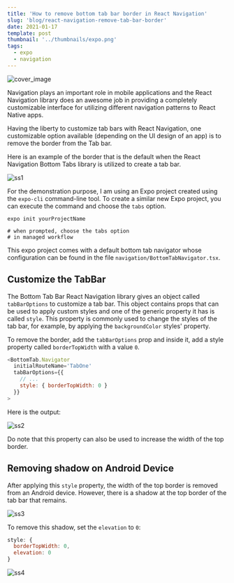 ```yaml
---
title: 'How to remove bottom tab bar border in React Navigation'
slug: 'blog/react-navigation-remove-tab-bar-border'
date: 2021-01-17
template: post
thumbnail: '../thumbnails/expo.png'
tags:
  - expo
  - navigation
---
```


![cover_image](https://i.imgur.com/Tu5dv1l.png)

Navigation plays an important role in mobile applications and the React Navigation library does an awesome job in providing a completely customizable interface for utilizing different navigation patterns to React Native apps.

Having the liberty to customize tab bars with React Navigation, one customizable option available (depending on the UI design of an app) is to remove the border from the Tab bar.

Here is an example of the border that is the default when the React Navigation Bottom Tabs library is utilized to create a tab bar.

![ss1](https://i.imgur.com/ttIMI5V.png)

For the demonstration purpose, I am using an Expo project created using the `expo-cli` command-line tool. To create a similar new Expo project, you can execute the command and choose the `tabs` option.

```shell
expo init yourProjectName

# when prompted, choose the tabs option
# in managed workflow
```

This expo project comes with a default bottom tab navigator whose configuration can be found in the file `navigation/BottomTabNavigator.tsx`.

## Customize the TabBar

The Bottom Tab Bar React Navigation library gives an object called `tabBarOptions` to customize a tab bar. This object contains props that can be used to apply custom styles and one of the generic property it has is called `style`. This property is commonly used to change the styles of the tab bar, for example, by applying the `backgroundColor` styles' property.

To remove the border, add the `tabBarOptions` prop and inside it, add a style property called `borderTopWidth` with a value `0`.

```js
<BottomTab.Navigator
  initialRouteName='TabOne'
  tabBarOptions={{
    // ...
    style: { borderTopWidth: 0 }
  }}
>
```

Here is the output:

![ss2](https://i.imgur.com/WqR3X9I.png)

Do note that this property can also be used to increase the width of the top border.

## Removing shadow on Android Device

After applying this `style` property, the width of the top border is removed from an Android device. However, there is a shadow at the top border of the tab bar that remains.

![ss3](https://i.imgur.com/ofnBBis.jpg)

To remove this shadow, set the `elevation` to `0`:

```js
style: {
  borderTopWidth: 0,
  elevation: 0
}
```

![ss4](https://i.imgur.com/3TEx5ib.jpg)
